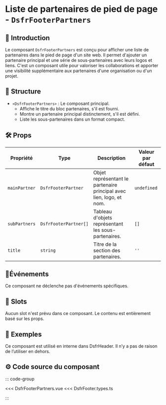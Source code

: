 # Liste de partenaires de pied de page - `DsfrFooterPartners`

## 🌟 Introduction

Le composant `DsfrFooterPartners` est conçu pour afficher une liste de partenaires dans le pied de page d'un site web. Il permet d'ajouter un partenaire principal et une série de sous-partenaires avec leurs logos et liens. C'est un composant utile pour valoriser les collaborations et apporter une visibilité supplémentaire aux partenaires d'une organisation ou d'un projet.

## 📐 Structure

- `<DsfrFooterPartners>` : Le composant principal.
  - Affiche le titre du bloc partenaires, s'il est fourni.
  - Montre un partenaire principal distinctement, s'il est défini.
  - Liste les sous-partenaires dans un format compact.

## 🛠️ Props

| Propriété      | Type                    | Description                                                                     | Valeur par défaut |
|----------------|-------------------------|---------------------------------------------------------------------------------|-------------------|
| `mainPartner`  | `DsfrFooterPartner`     | Objet représentant le partenaire principal avec lien, logo, et nom.             | `undefined`       |
| `subPartners`  | `DsfrFooterPartner[]`   | Tableau d'objets représentant les sous-partenaires.                             | `[]`              |
| `title`        | `string`                | Titre de la section des partenaires.                                            | `''`              |

## 📡Événements

Ce composant ne déclenche pas d'événements spécifiques.

## 🧩 Slots

Aucun slot n'est prévu dans ce composant. Le contenu est entièrement basé sur les props.

## 📝 Exemples

Ce composant est utilisé en interne dans DsfrHeader. Il n’y a pas de raison de l’utiliser en dehors.

## ⚙️ Code source du composant

::: code-group

<<< DsfrFooterPartners.vue
<<< DsfrFooter.types.ts

:::
